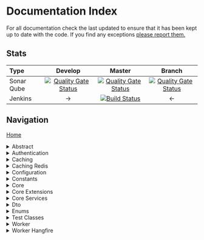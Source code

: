 # Documentation Index

For all documentation check the last updated to ensure that it has been kept up to date with the code. If you find any exceptions [please report them.](https://github.com/mrlunchbox777/StandardDot/issues/new)

## Stats

| Type | Develop | Master | Branch |
| :--- | :---: | :---: | :---: |
| Sonar Qube | [![Quality Gate Status](http://ec2-52-41-240-180.us-west-2.compute.amazonaws.com/api/project_badges/measure?project=StandardDot%3Adevelop&metric=alert_status)](http://ec2-52-41-240-180.us-west-2.compute.amazonaws.com/dashboard?id=StandardDot%3Adevelop) | [![Quality Gate Status](http://ec2-52-41-240-180.us-west-2.compute.amazonaws.com/api/project_badges/measure?project=StandardDot%3Amaster&metric=alert_status)](http://ec2-52-41-240-180.us-west-2.compute.amazonaws.com/dashboard?id=StandardDot%3Amaster) | [![Quality Gate Status](http://ec2-52-41-240-180.us-west-2.compute.amazonaws.com/api/project_badges/measure?project=StandardDot%3Abranch&metric=alert_status)](http://ec2-52-41-240-180.us-west-2.compute.amazonaws.com/dashboard?id=StandardDot%3Abranch) |
| Jenkins | -> | [![Build Status](http://ec2-34-217-32-249.us-west-2.compute.amazonaws.com:8080/buildStatus/icon?job=StandardDot)](http://ec2-34-217-32-249.us-west-2.compute.amazonaws.com:8080/job/StandardDot/buildTimeTrend) | <- |

## Navigation

[Home](/README.md)

<details><summary>Abstract</summary>
<p>

* [Abstract](/src/Abstract/README.md) - [Package](https://www.nuget.org/packages/StandardDot.Abstract/)
	* [Caching](/src/Abstract/Caching/README.md)
	* [Configuration](/src/Abstract/Configuration/README.md)
	* [Core Services](/src/Abstract/CoreServices/README.md)
	* [Data Structures](/src/Abstract/DataStructures/README.md)
	*	<details>
		<summary>Testing</summary>
		<p>

		* [Integration Tests](/src/AbstractIntegrationTests/README.md)
			* [Caching](/src/AbstractIntegrationTests/Caching/README.md)
			* [Configuration](/src/AbstractIntegrationTests/Configuration/README.md)
			* [Core Services](/src/AbstractIntegrationTests/CoreServices/README.md)
		* [Unit Tests](/src/AbstractUnitTests/README.md)
			* [Abstract Implementations](/src/AbstractUnitTests/AbstractImplementations/README.md)
			* [Abstract Objects](/src/AbstractUnitTests/AbstractObjects/README.md)
			* [Caching](/src/AbstractUnitTests/Caching/README.md)
			* [Configuration](/src/AbstractUnitTests/Configuration/README.md)
			* [Core Services](/src/AbstractUnitTests/CoreServices/README.md)
			* [Test Configuration Metadatas](/src/AbstractUnitTests/TestConfigurationMetadatas/README.md)
			* [Test Configurations](/src/AbstractUnitTests/TestConfigurations/README.md)

		</p>
		</details>
</p>
</details>

<details><summary>Authentication</summary>
<p>

* [Authentication](/src/Authentication/README.md) - [Package](https://www.nuget.org/packages/StandardDot.Authentication/)
	* [Hmac](/src/Authentication/Hmac/README.md)
	* [Jwt](/src/Jwt/README.md)
	* <details>
		<summary>Testing</summary>
		<p>

		* [Integration Tests](/src/AuthenticationIntegrationsTests/README.md)
			* [Hmac](/src/AuthenticationIntegrationsTests/Hmac/README.md)
		* [Unit Tests](/src/AuthenticationUnitTests/README.md)
			* [Hmac](/src/AuthenticationUnitTests/Hmac/README.md)
			* [Jwt](/src/AuthenticationUnitTests/Jwt/README.md)

		</p>
	  </details>
</p>
</details>

<details><summary>Caching</summary>
<p>

* [Caching](/src/Caching/README.md) - [Package](https://www.nuget.org/packages/StandardDot.Caching/)
	* <details>
		<summary>Testing</summary>
		<p>

		* [Unit Tests](/src/CachingUnitTests/README.md)

		</p>
	  </details>
</p>
</details>

<details><summary>Caching Redis</summary>
<p>

* [Caching Redis](/src/CachingRedis/README.md) - [Package](https://www.nuget.org/packages/StandardDot.Caching.Redis/)
	* [Abstract](/src/CachingRedis/Abstract/README.md)
	* [DataStructures](/src/CachingRedis/DataStructures/README.md)
	* [Dto](/src/CachingRedis/Dto/README.md)
	* [Enums](/src/CachingRedis/Enums/README.md)
	* [Providers](/src/CachingRedis/Providers/README.md)
	* [Service](/src/CachingRedis/Service/README.md)
	* <details>
		<summary>Testing</summary>
		<p>

		* [Unit Tests](/src/CachingRedisUnitTests/README.md)
			* [Configuration](/src/CachingRedisUnitTests/Configuration/README.md)
			* [Dto](/src/CachingRedisUnitTests/Dto/README.md)

		</p>
	  </details>
</p>
</details>

<details><summary>Configuration</summary>
<p>

* [Configuration](/src/Configuration/README.md) - [Package](https://www.nuget.org/packages/StandardDot.Configuration/)
	* <details>
		<summary>Testing</summary>
		<p>

		* [Integration Tests](/src/ConfigurationIntegrationTests/README.md)
		* [Unit Tests](/src/ConfigurationUnitTests/README.md)

		</p>
	  </details>
</p>
</details>

<details><summary>Constants</summary>
<p>

* [Constants](/src/Constants/README.md) - [Package](https://www.nuget.org/packages/StandardDot.Constants/)
	* <details>
		<summary>Testing</summary>
		<p>

		* [Unit Tests](/src/ConstantsUnitTests/README.md)

		</p>
	  </details>
</p>
</details>

<details><summary>Core</summary>
<p>

* [Core](/src/Core/README.md) - [Package](https://www.nuget.org/packages/StandardDot.Core/)
	* [Event](/src/CoreUnitTests/Event/README.md)
	* <details>
		<summary>Testing</summary>
		<p>

		* [Unit Tests](/src/CoreUnitTests/README.md)
			* [Event](/src/CoreUnitTests/Event/README.md)

		</p>
	  </details>
</p>
</details>

<details><summary>Core Extensions</summary>
<p>

* [Core Extensions]() - [Package]()
	* [DataContract]()
	* [Object]()
		* [Deep Clone]()
	* <details>
		<summary>Testing</summary>
		<p>

		* [Unit Tests]()
			* [DataContract]()
			* [Object]()
				* [Deep Clone]()

		</p>
	  </details>
</p>
</details>

<details><summary>Core Services</summary>
<p>

* [Core Services]() - [Package]()
	* [Extensions]()
	* [Logging]()
	* [Manager]()
	* [Pagination]()
	* [Serialization]()
	* <details>
		<summary>Testing</summary>
		<p>

		* [Integration Tests]()
			* [Logging]()
			* [Serialization]()
		* [Unit Tests]()
			* [Extensions]()
			* [Logging]()
			* [Pagination]()
			* [Serialization]()

		</p>
	  </details>
</p>
</details>

<details><summary>Dto</summary>
<p>

* [Caching Redis]() - [Package]()
	* [Core  Services]()
	* [Exception]()
	* <details>
		<summary>Testing</summary>
		<p>

		* [Integration Tests]()
			* [Core  Services]()
			* [Exception]()
		* [Unit Tests]()
			* [Core  Services]()
			* [Exception]()

		</p>
	  </details>
</p>
</details>

<details><summary>Enums</summary>
<p>

* [Enums]() - [Package]()
	* <details>
		<summary>Testing</summary>
		<p>

		* [Unit Tests]()

		</p>
	  </details>
</p>
</details>

<details><summary>Test Classes</summary>
<p>

* [Test Classes]() - No Package (Used for testing)
	* [Abstract Implementation]()
	* [TestConfigurationMetadatas]()
	* [TestConfiguration]()
</p>
</details>

<details><summary>Worker</summary>
<p>

* [Worker]() - No Package, in development
</p>
</details>

<details><summary>Worker Hangfire</summary>
<p>

* [Worker Hangfire]() - No Package, in development
</p>
</details>